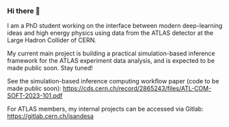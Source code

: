 ### Hi there 👋

I am a PhD student working on the interface between modern deep-learning ideas and high energy physics using data from the ATLAS detector at the Large Hadron Collider of CERN. 

My current main project is building a practical simulation-based inference framework for the ATLAS experiment data analysis, and is expected to be made public soon. Stay tuned! 

See the simulation-based inference computing workflow paper (code to be made public soon): https://cds.cern.ch/record/2865243/files/ATL-COM-SOFT-2023-101.pdf

For ATLAS members, my internal projects can be accessed via Gitlab: https://gitlab.cern.ch/jsandesa

<!--
**JaySandesara/JaySandesara** is a ✨ _special_ ✨ repository because its `README.md` (this file) appears on your GitHub profile.

Here are some ideas to get you started:

- 🔭 I’m currently working on ...
- 🌱 I’m currently learning ...
- 👯 I’m looking to collaborate on ...
- 🤔 I’m looking for help with ...
- 💬 Ask me about ...
- 📫 How to reach me: ...
- 😄 Pronouns: ...
- ⚡ Fun fact: ...
-->
